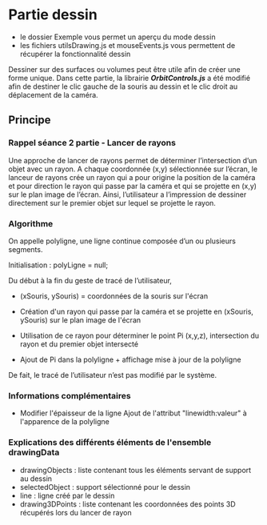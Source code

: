 # Partie dessin

* le dossier Exemple vous permet un aperçu du mode dessin
* les fichiers utilsDrawing.js et mouseEvents.js vous permettent de récupérer la fonctionnalité dessin

Dessiner sur des surfaces ou volumes peut être utile afin de créer une forme unique.
Dans cette partie, la librairie ___OrbitControls.js___ a été modifié afin de destiner le clic gauche de la souris au dessin et le clic droit au déplacement de la caméra.

## Principe

### Rappel séance 2 partie - Lancer de rayons
Une approche de lancer de rayons permet de déterminer l’intersection d’un objet avec un rayon. A chaque coordonnée (x,y) sélectionnée sur l’écran, le lanceur de rayons crée un rayon qui a pour origine la position de la caméra et pour direction le rayon qui passe par la caméra et qui se projette en (x,y) sur le plan image de l’écran. Ainsi, l’utilisateur a l’impression de dessiner directement sur le premier objet sur lequel se projette le rayon.

### Algorithme

On appelle polyligne, une ligne continue composée d’un ou plusieurs segments.

Initialisation : polyLigne = null;

Du début à la fin du geste de tracé de l’utilisateur,

   * (xSouris, ySouris) = coordonnées de la souris sur l'écran
   
   * Création d'un rayon qui passe par la caméra et se projette en (xSouris, ySouris) sur le plan image de l'écran 
   
   * Utilisation de ce rayon pour déterminer le point Pi (x,y,z), intersection du rayon et du premier objet intersecté 
   
   * Ajout de Pi dans la polyligne + affichage mise à jour de la polyligne


De fait, le tracé de l’utilisateur n’est pas modifié par le système.


### Informations complémentaires

* Modifier l'épaisseur de la ligne
Ajout de l'attribut "linewidth:valeur" à l'apparence de la polyligne

### Explications des différents éléments de l'ensemble drawingData
* drawingObjects : liste contenant tous les éléments servant de support au dessin 
* selectedObject : support sélectionné pour le dessin 
* line : ligne créé par le dessin 
* drawing3DPoints : liste contenant les coordonnées des points 3D récupérés lors du lancer de rayon
